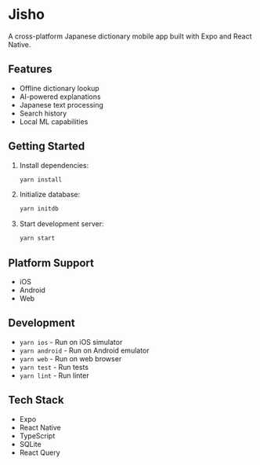 # Jisho

A cross-platform Japanese dictionary mobile app built with Expo and React Native.

## Features

- Offline dictionary lookup
- AI-powered explanations
- Japanese text processing
- Search history
- Local ML capabilities

## Getting Started

1. Install dependencies:
   ```bash
   yarn install
   ```

2. Initialize database:
   ```bash
   yarn initdb
   ```

3. Start development server:
   ```bash
   yarn start
   ```

## Platform Support

- iOS
- Android
- Web

## Development

- `yarn ios` - Run on iOS simulator
- `yarn android` - Run on Android emulator
- `yarn web` - Run on web browser
- `yarn test` - Run tests
- `yarn lint` - Run linter

## Tech Stack

- Expo
- React Native
- TypeScript
- SQLite
- React Query